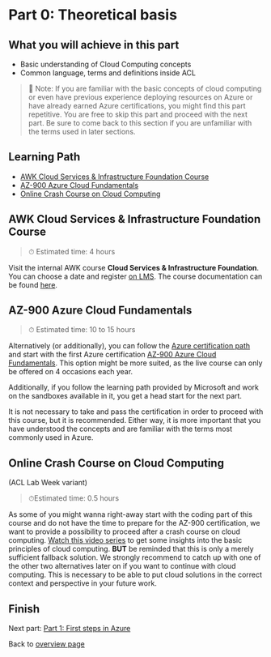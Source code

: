 # Part 0: Theoretical basis <!-- omit in toc -->

## What you will achieve in this part <!-- omit in toc -->

* Basic understanding of Cloud Computing concepts
* Common language, terms and definitions inside ACL

> 📑 Note: If you are familiar with the basic concepts of cloud computing or even have previous experience deploying resources on Azure or have already earned Azure certifications, you might find this part repetitive. You are free to skip this part and proceed with the next part. Be sure to come back to this section if you are unfamiliar with the terms used in later sections.

## Learning Path <!-- omit in toc -->

- [AWK Cloud Services & Infrastructure Foundation Course](#awk-cloud-services--infrastructure-foundation-course)
- [AZ-900 Azure Cloud Fundamentals](#az-900-azure-cloud-fundamentals)
- [Online Crash Course on Cloud Computing](#online-crash-course-on-cloud-computing)

## AWK Cloud Services & Infrastructure Foundation Course

> ⏱ Estimated time: 4 hours

Visit the internal AWK course **Cloud Services & Infrastructure Foundation**. You can choose a date and register [on LMS](https://lm01.awkgroup.com/LmsSui/Catalog.aspx?id=10571&parentId=10694&BackUrl=%2FLmsSui%2FCatalog.aspx%3FstartSearch%3Dtrue%26searchParam%3Dcloud). The course documentation can be found [here](http://awkgroup.sharepoint.com/:f:/s/ORG-KHMGMT-Learning/courses/EtC0VZk4pedDrZ6E6qBiu0ABJsYoFci1ti1AMwhFlZTfrg?e=6wRojd).

## AZ-900 Azure Cloud Fundamentals

> ⏱ Estimated time: 10 to 15 hours

Alternatively (or additionally), you can follow the [Azure certification path](https://lm01.awkgroup.com/LmsSui/Catalog.aspx?id=10704&parentId=10694&BackUrl=%2FLmsSui%2FCatalog.aspx%3FstartSearch%3Dtrue%26searchParam%3Dazure%20learning) and start with the first Azure certification [AZ-900 Azure Cloud Fundamentals](https://docs.microsoft.com/en-us/learn/certifications/exams/az-900). This option might be more suited, as the live course can only be offered on 4 occasions each year.

Additionally, if you follow the learning path provided by Microsoft and work on the sandboxes available in it, you get a head start for the next part.

It is not necessary to take and pass the certification in order to proceed with this course, but it is recommended. Either way, it is more important that you have understood the concepts and are familiar with the terms most commonly used in Azure.

## Online Crash Course on Cloud Computing

(ACL Lab Week variant)

> ⏱Estimated time: 0.5 hours

As some of you might wanna right-away start with the coding part of this course and do not have the time to prepare for the AZ-900 certification, we want to provide a possibility to proceed after a crash course on cloud computing.
[Watch this video series](/TODO.md) to get some insights into the basic principles of cloud computing.
**BUT** be reminded that this is only a merely sufficient fallback solution. We strongly recommend to catch up with one of the other two alternatives later on if you want to continue with cloud computing. This is necessary to be able to put cloud solutions in the correct context and perspective in your future work.

## Finish <!-- omit in toc -->

Next part: [Part 1: First steps in Azure](../part-1-sandbox/main.md)

Back to [overview page](../main.md)
